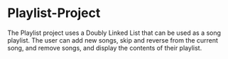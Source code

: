 # Playlist-Project
The Playlist project uses a Doubly Linked List that can be used as a song playlist. The user can add new songs, skip and reverse from the current song, and remove songs, and display the contents of their playlist.
